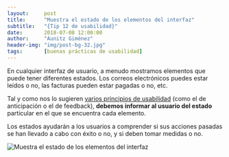 ```yaml
---
layout:     post
title:      "Muestra el estado de los elementos del interfaz"
subtitle:   "{Tip 12 de usabilidad}"
date:       2018-07-08 12:00:00
author:     "Aunitz Giménez"
header-img: "img/post-bg-32.jpg"
tags:       [buenas prácticas de usabilidad]
---
```


<p>En cualquier interfaz de usuario, a menudo mostramos elementos que puede tener diferentes estados. Los correos electrónicos puedes estar leídos o no, las facturas pueden estar pagadas o no, etc.</p>

<p>Tal y como nos lo sugieren <a href="{{ site.baseurl }}{% post_url 2017-01-18-principios-usabilidad %}">varios principios de usabilidad</a> (como el de anticipación o el de feedback), <strong>debemos informar al usuario del estado</strong> particular en el que se encuentra cada elemento.</p>

<p>Los estados ayudarán a los usuarios a comprender si sus acciones pasadas se han llevado a cabo con éxito o no, y si deben tomar medidas o no.</p>

<p><img src="{{ site.baseurl }}/img/tip-12-muestra-el-estado.png" loading="lazy" alt="Muestra el estado de los elementos del interfaz"></p>